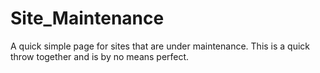 # Site_Maintenance
A quick simple page for sites that are under maintenance. This is a quick throw together and is by no means perfect.
